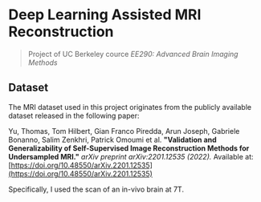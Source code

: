 # Deep Learning Assisted MRI Reconstruction

> Project of UC Berkeley cource *EE290: Advanced Brain Imaging Methods*


## Dataset

The MRI dataset used in this project originates from the publicly available dataset released in the following paper:

Yu, Thomas, Tom Hilbert, Gian Franco Piredda, Arun Joseph, Gabriele Bonanno, Salim Zenkhri, Patrick Omoumi et al.
**"Validation and Generalizability of Self-Supervised Image Reconstruction Methods for Undersampled MRI."**
*arXiv preprint arXiv:2201.12535 (2022).*
Available at: [https://doi.org/10.48550/arXiv.2201.12535](https://doi.org/10.48550/arXiv.2201.12535)

Specifically, I used the scan of an in-vivo brain at 7T.
